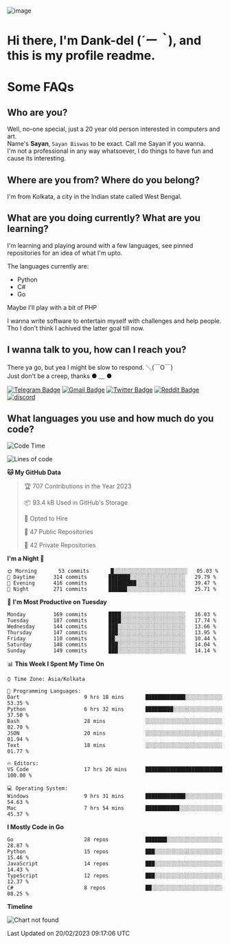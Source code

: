![image](https://user-images.githubusercontent.com/63096193/125182844-29f20800-e22f-11eb-8dc9-b0f2d29647bb.png)

# **Hi there, I'm Dank-del (*´ー｀*), and this is my profile readme.**
<!--  [![Profile views](https://gpvc.arturio.dev/dank-del)](https://github.com/dank-del) -->
# Some FAQs

## **Who are you?**

Well, no-one special, just a 20 year old person interested in computers and art. \
Name's **Sayan**, `Sayan Biswas` to be exact. Call me Sayan if you wanna. \
I'm not a professional in any way whatsoever, I do things to have fun and cause its interesting.

## **Where are you from? Where do you belong?**

I'm from Kolkata, a city in the Indian state called West Bengal.

## **What are you doing currently? What are you learning?**

I'm learning and playing around with a few languages, see pinned repositories for an idea of what I'm upto.

The languages currently are:

- Python
- C#
- Go

Maybe I'll play with a bit of PHP

I wanna write software to entertain myself with challenges and help people. \
Tho I don't think I achived the latter goal till now.

<!--## **Eww, I see a weeb profile.**

Can't help it, it's the best way to hide my face on this account
> Why do people hate weebs .-.

## **Cool, what more interests you?**

My interests are quite, weird. They're scattered all over the place. \
I've been fascinated by music and have studied it since the age of 6, I've performed on stage and on air but yeah now I've been away from that. I specialize in key instruments. \
Another thing that interests me is Media Production, aka, working with audio, video and broadcasting media.

> I just like art in general. also feeds the reason of me being obsessed with Japanese drawings (⋟ ﹏ ⋞)-->

## **I wanna talk to you, how can I reach you?**

There ya go, but yea I might be slow to respond. ＼(￣O￣) \
Just don't be a creep, thanks ● ﹏ ●

[![Telegram Badge](https://img.shields.io/badge/-dank_as_fuck-1ca0f1?style=flat-square&logo=telegram&logoColor=white&link=https://t.me/dank_as_fuck)](https://t.me/dank_as_fuck)
[![Gmail Badge](https://img.shields.io/badge/-sayan@asia.com-c14438?style=flat-square&logo=Gmail&logoColor=white&link=mailto:sayan@asia.com)](mailto:sayan@asia.com)
[![Twitter Badge](https://img.shields.io/twitter/follow/TheDankDel?style=social)](https://twitter.com/TheDankDel)
[![Reddit Badge](https://img.shields.io/reddit/user-karma/combined/dank_as_fuck_?style=social)](https://www.reddit.com/user/dank_as_fuck_/)
[![discord](https://discord-md-badge.vercel.app/api/shield/506536929152466945?style=social)](https://discordapp.com/users/506536929152466945)

## **What languages you use and how much do you code?**

<!--START_SECTION:waka-->
![Code Time](http://img.shields.io/badge/Code%20Time-1%2C057%20hrs%2035%20mins-blue)

![Lines of code](https://img.shields.io/badge/From%20Hello%20World%20I%27ve%20Written-1%20Million%20lines%20of%20code-blue)

**🐱 My GitHub Data** 

> 🏆 707 Contributions in the Year 2023
 > 
> 📦 93.4 kB Used in GitHub's Storage 
 > 
> 💼 Opted to Hire
 > 
> 📜 47 Public Repositories 
 > 
> 🔑 42 Private Repositories  
 > 
**I'm a Night 🦉** 

```text
🌞 Morning       53 commits       █░░░░░░░░░░░░░░░░░░░░░░░░   05.03 % 
🌆 Daytime      314 commits       ███████░░░░░░░░░░░░░░░░░░   29.79 % 
🌃 Evening      416 commits       █████████░░░░░░░░░░░░░░░░   39.47 % 
🌙 Night        271 commits       ██████░░░░░░░░░░░░░░░░░░░   25.71 % 

```
📅 **I'm Most Productive on Tuesday** 

```text
Monday         169 commits       ████░░░░░░░░░░░░░░░░░░░░░   16.03 % 
Tuesday        187 commits       ████░░░░░░░░░░░░░░░░░░░░░   17.74 % 
Wednesday      144 commits       ███░░░░░░░░░░░░░░░░░░░░░░   13.66 % 
Thursday       147 commits       ███░░░░░░░░░░░░░░░░░░░░░░   13.95 % 
Friday         110 commits       ██░░░░░░░░░░░░░░░░░░░░░░░   10.44 % 
Saturday       148 commits       ███░░░░░░░░░░░░░░░░░░░░░░   14.04 % 
Sunday         149 commits       ███░░░░░░░░░░░░░░░░░░░░░░   14.14 % 

```


📊 **This Week I Spent My Time On** 

```text
⌚︎ Time Zone: Asia/Kolkata

💬 Programming Languages: 
Dart                     9 hrs 18 mins       █████████████░░░░░░░░░░░░   53.35 % 
Python                   6 hrs 32 mins       █████████░░░░░░░░░░░░░░░░   37.50 % 
Bash                     28 mins             ░░░░░░░░░░░░░░░░░░░░░░░░░   02.70 % 
JSON                     20 mins             ░░░░░░░░░░░░░░░░░░░░░░░░░   01.94 % 
Text                     18 mins             ░░░░░░░░░░░░░░░░░░░░░░░░░   01.77 % 

🔥 Editors: 
VS Code                  17 hrs 26 mins      █████████████████████████   100.00 % 

💻 Operating System: 
Windows                  9 hrs 31 mins       █████████████░░░░░░░░░░░░   54.63 % 
Mac                      7 hrs 54 mins       ███████████░░░░░░░░░░░░░░   45.37 % 

```

**I Mostly Code in Go** 

```text
Go                       28 repos            ███████░░░░░░░░░░░░░░░░░░   28.87 % 
Python                   15 repos            ███░░░░░░░░░░░░░░░░░░░░░░   15.46 % 
JavaScript               14 repos            ███░░░░░░░░░░░░░░░░░░░░░░   14.43 % 
TypeScript               12 repos            ███░░░░░░░░░░░░░░░░░░░░░░   12.37 % 
C#                       8 repos             ██░░░░░░░░░░░░░░░░░░░░░░░   08.25 % 

```


**Timeline**

![Chart not found](https://raw.githubusercontent.com/Dank-del/Dank-del/main/charts/bar_graph.png) 


 Last Updated on 20/02/2023 09:17:06 UTC
<!--END_SECTION:waka-->

<!--## **Can I stalk your spotify?**

Um sure.

![OwO Spotify](https://spotify-recently-played-readme.vercel.app/api?user=31fdrsslnr7nvq4ytqwtw7c4rxfm&count=5)-->

